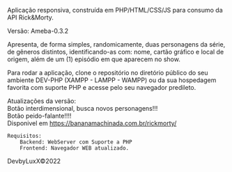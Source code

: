 Aplicação responsiva, construída em PHP/HTML/CSS/JS para consumo da API Rick&Morty.

Versão:
	Ameba-0.3.2
	
Apresenta, de forma simples, randomicamente, duas personagens da série, de gêneros distintos, identificando-as
com: nome, cartão gráfico e local de origem, além de um (1) episódio em que aparecem no show.

Para rodar a aplicação, clone o repositório no diretório público do seu ambiente DEV-PHP (XAMPP - LAMPP - WAMPP) ou da sua hospedagem favorita com suporte PHP e acesse pelo seu navegador predileto.

Atualizações da versão: <br>
Botão interdimensional, busca novos personagens!!! <br>
Botão peido-falante!!!! <br>
Disponivel em https://bananamachinada.com.br/rickmorty/

	Requisitos:
		Backend: WebServer com Suporte a PHP 
		Frontend: Navegador WEB atualizado.

DevbyLuxX©2022
